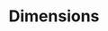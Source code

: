 ---
bigquery: https://console.cloud.google.com/bigquery?p=covid-19-dimensions-ai&page=table&d=data&t=publications
contributors: Digital Science, https://www.digital-science.com/
cost: Free for personal, non-commercial use.
description: Dimensions contains more than 100 million publications, ranging from
  articles published in scholarly journals, books and book chapters, to preprints
  and conference proceedings. All publications are contextualized with linked data
  sets, funding, publications, patents, clinical trials, and policy documents. You
  can also view associated categories, funders, institutions, and researcher profiles.
documentation: https://docs.dimensions.ai/bigquery/index.html
last_edit: Mon, 04 Apr 2022 19:04:00 GMT
location: https://www.dimensions.ai/products/free/
maintained_by: Digital Science, https://www.digital-science.com/
schema_fields: '[''funding_chf'', ''research_orgs'', ''category_icrp_ct'', ''filing_status'',
  ''filing_year'', ''expiration_date'', ''associated_publication_pmid'', ''funder_org'',
  ''funder_org_countries'', ''end_date'', ''assignee_countries'', ''pmcid'', ''date_imported_gbq'',
  ''gender'', ''parent_id'', ''research_org_country_names'', ''registry'', ''repository_url'',
  ''research_org_countries'', ''authors'', ''mesh_headings'', ''date'', ''legal_status'',
  ''issue'', ''arxiv_id'', ''concepts'', ''title'', ''funding_aud'', ''active_years'',
  ''legal_events'', ''current_assignee'', ''categories'', ''editors'', ''category_hrcs_rac'',
  ''start_year'', ''citations'', ''abstract'', ''current_assignee_countries'', ''aliases'',
  ''investigators'', ''funding_usd'', ''funder_countries'', ''associated_publication_id'',
  ''labels'', ''embargo_date'', ''source_id'', ''publication_year'', ''id'', ''cited_by_ids'',
  ''original_assignee'', ''funder_org_acronyms'', ''funder_orgs'', ''priority_year'',
  ''granted_year'', ''journal'', ''original_assignee_countries'', ''type'', ''funding_cny'',
  ''funding_cad'', ''acronyms'', ''original_title'', ''cpc'', ''clinical_trial_ids'',
  ''start_date'', ''date_inserted'', ''expiration_year'', ''links'', ''associated_publication_arxiv_id'',
  ''family_members_ids'', ''category_rcdc'', ''isbn'', ''filing_date'', ''year'',
  ''funding_eur'', ''funding_amount'', ''types'', ''ipcr'', ''created_date'', ''citation_string'',
  ''grant_number'', ''address'', ''journal_lists'', ''book_series_title'', ''granted_date'',
  ''publication_ids'', ''acronym'', ''jurisdiction'', ''inventor_names'', ''date_normal'',
  ''family_id'', ''publication_date'', ''status'', ''application_number'', ''funder_org_state_codes'',
  ''eisbn'', ''kind'', ''relationships'', ''metrics'', ''pmid'', ''researcher_ids'',
  ''date_modified'', ''book_title'', ''pages'', ''category_hrcs_hc'', ''subtitles'',
  ''email_address'', ''external_ids'', ''resulting_publication_doi'', ''name'', ''date_online'',
  ''citations_count'', ''organisation_details'', ''category_for'', ''conditions'',
  ''category_bra'', ''wikipedia_url'', ''original_abstract'', ''open_access_categories_v2'',
  ''category_sdg'', ''proceedings_title'', ''language'', ''foa_number'', ''conference'',
  ''funding_details'', ''end_year'', ''associated_grant_ids'', ''resulting_publication_ids'',
  ''patent_ids'', ''original_assignee_orgs'', ''funder_org_cities'', ''interventions'',
  ''linkout'', ''assignee_orgs'', ''priority_date'', ''research_org_state_codes'',
  ''repository_name'', ''reference_ids'', ''research_org_cities'', ''phase'', ''description'',
  ''license'', ''research_org_state_names'', ''date_print'', ''volume'', ''acknowledgements'',
  ''associated_publication_doi'', ''funding_jpy'', ''brief_title'', ''mesh_terms'',
  ''established'', ''funding_gbp'', ''current_assignee_orgs'', ''funding_nzd'', ''open_access_categories'',
  ''supporting_grant_ids'', ''family_count'', ''doi'', ''altmetrics'', ''repository_id'',
  ''category_hra'', ''category_icrp_cso'', ''publisher'', ''funding_currency'', ''category_uoa'',
  ''research_org_city_names'']'
shortname: dimensions
tags:
- scholarly literature
- patents
- funding
- clinical trials
- academic profiles
terms_of_use: 'Use of both the Dimensions COVID-19 dataset and full Dimensions dataset
  are subject to the Dimensions Terms of use: https://www.dimensions.ai/policies-terms-legal '
title: Dimensions
uuid: dcff88bd-fe6b-4fdb-8159-809bf9d7bc1c
---
